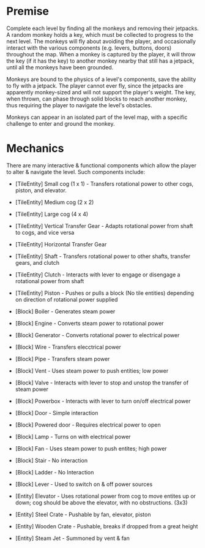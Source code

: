 # Premise

Complete each level by finding all the monkeys and removing their jetpacks.  A random monkey holds a key, which must be collected to progress to the next level.  The monkeys will fly about avoiding the player, and occasionally interact with the various components (e.g. levers, buttons, doors) throughout the map.  When a monkey is captured by the player, it will throw the key (if it has the key) to another monkey nearby that still has a jetpack, until all the monkeys have been grounded.

Monkeys are bound to the physics of a level's components, save the ability to fly with a jetpack.  The player cannot ever fly, since the jetpacks are apparently monkey-sized and will not support the player's weight.  The key, when thrown, can phase through solid blocks to reach another monkey, thus requiring the player to navigate the level's obstacles.

Monkeys can appear in an isolated part of the level map, with a specific challenge to enter and ground the monkey.

# Mechanics

There are many interactive & functional components which allow the player to alter & navigate the level.  Such components include:

 - \[TileEntity\] Small cog (1 x 1) - Transfers rotational power to other cogs, piston, and elevator.
 - \[TileEntity\] Medium cog (2 x 2)
 - \[TileEntity\] Large cog (4 x 4)
 - \[TileEntity\] Vertical Transfer Gear - Adapts rotational power from shaft to cogs, and vice versa
 - \[TileEntity\] Horizontal Transfer Gear
 - \[TileEntity\] Shaft - Transfers rotational power to other shafts, transfer gears, and clutch
 - \[TileEntity\] Clutch - Interacts with lever to engage or disengage a rotational power from shaft
 - \[TileEntity\] Piston - Pushes or pulls a block (No tile entities) depending on direction of rotational power supplied
 - \[Block\] Boiler - Generates steam power
 - \[Block\] Engine - Converts steam power to rotational power
 - \[Block\] Generator - Converts rotational power to electrical power
 - \[Block\] Wire - Transfers elecctrical power
 - \[Block\] Pipe - Transfers steam power
 - \[Block\] Vent - Uses steam power to push entities; low power
 - \[Block\] Valve - Interacts with lever to stop and unstop the transfer of steam power
 - \[Block\] Powerbox - Interacts with lever to turn on/off electrical power

 - \[Block\] Door - Simple interaction
 - \[Block\] Powered door - Requires electrical power to open
 - \[Block\] Lamp - Turns on with electrical power
 - \[Block\] Fan - Uses steam power to push entites; high power
 - \[Block\] Stair - No interaction
 - \[Block\] Ladder - No Interaction
 - \[Block\] Lever - Used to switch on & off power sources
 - \[Entity\] Elevator - Uses rotational power from cog to move entites up or down; cog should be above the elevator, with no obstructions. (3x3)
 - \[Entity\] Steel Crate - Pushable by fan, elevator, piston
 - \[Entity\] Wooden Crate - Pushable, breaks if dropped from a great height
 - \[Entity\] Steam Jet - Summoned by vent & fan